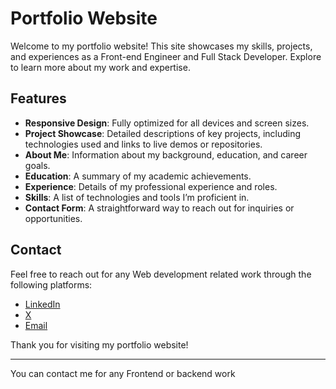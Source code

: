 
# Portfolio Website

Welcome to my portfolio website! This site showcases my skills, projects, and experiences as a Front-end Engineer and Full Stack Developer. Explore to learn more about my work and expertise.

## Features

- **Responsive Design**: Fully optimized for all devices and screen sizes.
- **Project Showcase**: Detailed descriptions of key projects, including technologies used and links to live demos or repositories.
- **About Me**: Information about my background, education, and career goals.
- **Education**: A summary of my academic achievements.
- **Experience**: Details of my professional experience and roles.
- **Skills**: A list of technologies and tools I’m proficient in.
- **Contact Form**: A straightforward way to reach out for inquiries or opportunities.



## Contact

Feel free to reach out for any Web development related work through the following platforms:

- [LinkedIn](https://www.linkedin.com/in/dhanushbd03)
- [X](https://x.com/bddhanush)
- [Email](mailto:bddhanush03@gmail.com)

Thank you for visiting my portfolio website!

---
You can contact me for any Frontend or backend work
